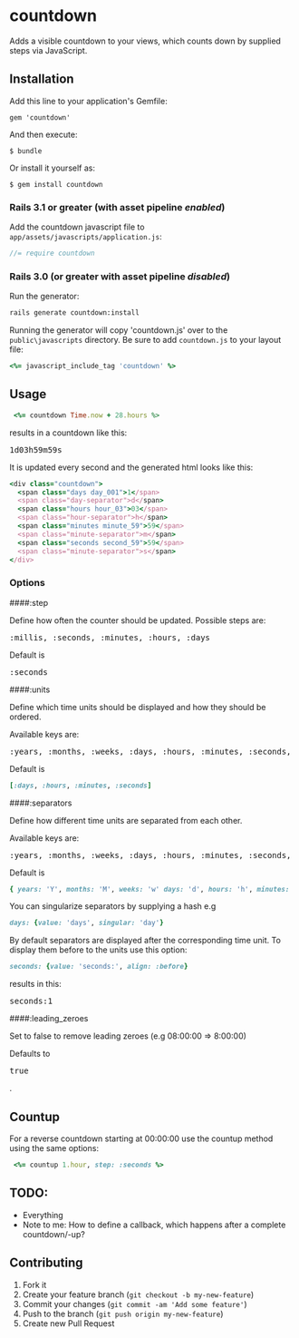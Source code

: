 countdown
=========

Adds a visible countdown to your views, which counts down by supplied steps via JavaScript.

## Installation

Add this line to your application's Gemfile:

    gem 'countdown'

And then execute:

    $ bundle

Or install it yourself as:

    $ gem install countdown

### Rails 3.1 or greater (with asset pipeline *enabled*)

Add the countdown javascript file to `app/assets/javascripts/application.js`:

```js
//= require countdown
```

### Rails 3.0 (or greater with asset pipeline *disabled*)

Run the generator:
```sh
rails generate countdown:install
```
Running the generator will copy 'countdown.js' over to the `public\javascripts` directory.
Be sure to add `countdown.js` to your layout file:
```ruby
<%= javascript_include_tag 'countdown' %>
```

## Usage

```ruby
 <%= countdown Time.now + 28.hours %>
```
results in a countdown like this:

<pre>
1d03h59m59s
</pre>

It is updated every second and the generated html looks like this:

```ruby
<div class="countdown">
  <span class="days day_001">1</span>
  <span class="day-separator">d</span>
  <span class="hours hour_03">03</span>
  <span class="hour-separator">h</span>
  <span class="minutes minute_59">59</span>
  <span class="minute-separator">m</span>
  <span class="seconds second_59">59</span>
  <span class="minute-separator">s</span>
</div>
```

### Options

####:step

Define how often the counter should be updated.
Possible steps are:
<pre>:millis, :seconds, :minutes, :hours, :days</pre>

Default is <pre>:seconds</pre>

####:units

Define which time units should be displayed and how they should be ordered.

Available keys are:
<pre>:years, :months, :weeks, :days, :hours, :minutes, :seconds, :millis</pre>

Default is
```ruby
[:days, :hours, :minutes, :seconds]
```
####:separators

Define how different time units are separated from each other.

Available keys are:
<pre>:years, :months, :weeks, :days, :hours, :minutes, :seconds, :millis</pre>

Default is
```ruby
{ years: 'Y', months: 'M', weeks: 'w' days: 'd', hours: 'h', minutes: 'm', seconds: 's', millis: 'ms' }
```
You can singularize separators by supplying a hash e.g
```ruby
days: {value: 'days', singular: 'day'}
```
By default separators are displayed after the corresponding time unit.
To display them before to the units use this option:
```ruby
seconds: {value: 'seconds:', align: :before}
```
results in this:

<pre>
seconds:1
</pre>

####:leading_zeroes

Set to false to remove leading zeroes (e.g 08:00:00 => 8:00:00)

Defaults to <pre>true</pre>.

## Countup

For a reverse countdown starting at 00:00:00 use the countup method using the same options:

```ruby
 <%= countup 1.hour, step: :seconds %>
```

## TODO:

- Everything
- Note to me: How to define a callback, which happens after a complete countdown/-up? 

## Contributing

1. Fork it
2. Create your feature branch (`git checkout -b my-new-feature`)
3. Commit your changes (`git commit -am 'Add some feature'`)
4. Push to the branch (`git push origin my-new-feature`)
5. Create new Pull Request
